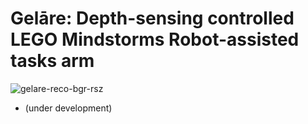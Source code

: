 # Gelāre: Depth-sensing controlled LEGO Mindstorms Robot-assisted tasks arm
![gelare-reco-bgr-rsz](https://user-images.githubusercontent.com/67831664/213986629-835ee71b-f6b1-49f6-a993-d8fe26681e22.png)


- (under development)

